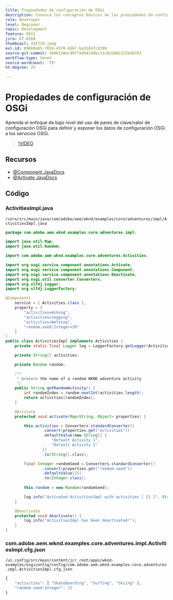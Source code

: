 ```yaml
---
title: Propiedades de configuración de OSGi
description: Conozca los conceptos básicos de las propiedades de configuración de OSGi y cómo utilizarlas en los servicios OSGi.
role: Developer
level: Beginner
topic: Development
feature: OSGI
jira: KT-8268
thumbnail: 335729.jpeg
exl-id: 096b0a95-7039-4570-b567-ba316bfc8709
source-git-commit: 30d6120ec99f7a95414dbc31c0cb002152bd6763
workflow-type: tm+mt
source-wordcount: '75'
ht-degree: 2%

---
```


# Propiedades de configuración de OSGi

Aprenda el enfoque de bajo nivel del uso de pares de clave/valor de configuración OSGi para definir y exponer los datos de configuración OSGi a los servicios OSGi.

>[!VIDEO](https://video.tv.adobe.com/v/335729?quality=12&learn=on)

## Recursos

+ [@Component JavaDocs](https://javadoc.io/doc/com.adobe.aem/aem-sdk-api/latest/org/osgi/service/component/annotations/Component.html)
+ [@Activate JavaDocs](https://javadoc.io/static/com.adobe.aem/aem-sdk-api/2021.7.5658.20210723T140305Z-210600/org/osgi/service/component/annotations/Activate.html)

## Código 

### ActivitiesImpl.java

`/core/src/main/java/com/adobe/aem/wknd/examples/core/adventures/impl/ActivitiesImpl.java`

```java
package com.adobe.aem.wknd.examples.core.adventures.impl;

import java.util.Map;
import java.util.Random;

import com.adobe.aem.wknd.examples.core.adventures.Activities;

import org.osgi.service.component.annotations.Activate;
import org.osgi.service.component.annotations.Component;
import org.osgi.service.component.annotations.Deactivate;
import org.osgi.util.converter.Converters;
import org.slf4j.Logger;
import org.slf4j.LoggerFactory;

@Component(
    service = { Activities.class },
    property = {
        "activities=Hiking",
        "activities=Jogging",
        "activities=Walking",
        "random.seed:Integer=10"
    }
)
public class ActivitiesImpl implements Activities {
    private static final Logger log = LoggerFactory.getLogger(ActivitiesImpl.class);

    private String[] activities;

    private Random random;

    /**
     * @return the name of a random WKND adventure activity
     */
    public String getRandomActivity() {
        int randomIndex = random.nextInt(activities.length);
        return activities[randomIndex];
    }    

    @Activate
    protected void activate(Map<String, Object> properties) {

        this.activities = Converters.standardConverter()
                .convert(properties.get("activities"))
                .defaultValue(new String[] { 
                    "Default Activity 1",
                    "Default Activity 2"
                })
                .to(String[].class);

        final Integer randomSeed = Converters.standardConverter()
                .convert(properties.get("random.seed"))
                .defaultValue(25)
                .to(Integer.class);   
        
        this.random = new Random(randomSeed);

        log.info("Activated ActivitiesImpl with activities [ {} ]", String.join(", ", this.activities));
    }

    @Deactivate
    protected void deactivate() {
        log.info("ActivitiesImpl has been deactivated!");
    }
}
```

### com.adobe.aem.wknd.examples.core.adventures.impl.ActivitiesImpl.cfg.json

`/ui.config/src/main/content/jcr_root/apps/wknd-examples/osgiconfig/config/com.adobe.aem.wknd.examples.core.adventures.impl.ActivitiesImpl.cfg.json`

```javascript
{
    "activities": [ "Skateboarding", "Surfing", "Skiing" ],
    "random.seed:Integer": 32
}
```
